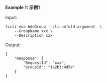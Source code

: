 **Example 1: 示例1**



Input: 

```
tccli mna AddGroup --cli-unfold-argument  \
    --GroupName xxx \
    --Description xxx
```

Output: 
```
{
    "Response": {
        "RequestId": "xxx",
        "GroupId": "1a2b3c4d5e"
    }
}
```


